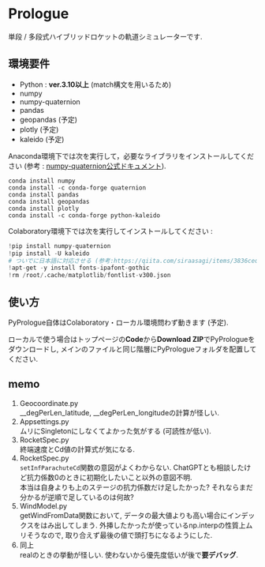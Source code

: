 # Prologue

単段 / 多段式ハイブリッドロケットの軌道シミュレーターです.

## 環境要件
- Python : **ver.3.10以上**
  (match構文を用いるため)
- numpy
- numpy-quaternion
- pandas
- geopandas (予定)
- plotly (予定)
- kaleido (予定)

Anaconda環境下では次を実行して，必要なライブラリをインストールしてください (参考 : [numpy-quaternion公式ドキュメント](https://quaternion.readthedocs.io/en/latest/)).
```
conda install numpy
conda install -c conda-forge quaternion
conda install pandas
conda install geopandas
conda install plotly
conda install -c conda-forge python-kaleido
```
Colaboratory環境下では次を実行してインストールしてください :
```Python
!pip install numpy-quaternion
!pip install -U kaleido
# ついでに日本語に対応させる (参考:https://qiita.com/siraasagi/items/3836cedede350280ec42)
!apt-get -y install fonts-ipafont-gothic
!rm /root/.cache/matplotlib/fontlist-v300.json
```

## 使い方
PyPrologue自体はColaboratory・ローカル環境問わず動きます (予定).

ローカルで使う場合はトップページの**Code**から**Download ZIP**でPyPrologueをダウンロードし, メインのファイルと同じ階層にPyPrologueフォルダを配置してください.

## memo

1. Geocoordinate.py  
   __degPerLen_latitude, __degPerLen_longitudeの計算が怪しい.
2. Appsettings.py  
   ムリにSingletonにしなくてよかった気がする (可読性が低い). 
3. RocketSpec.py  
   終端速度とCd値の計算式が気になる.
4. RocketSpec.py  
   ```setInfParachuteCd```関数の意図がよくわからない. ChatGPTとも相談したけど抗力係数0のときに初期化したいこと以外の意図不明.  
   本当は自身よりも上のステージの抗力係数だけ足したかった? それならまだ分かるが逆順で足しているのは何故? 
5. WindModel.py  
   getWindFromData関数において, データの最大値よりも高い場合にインデックスをはみ出してしまう.
   外挿したかったが使っているnp.interpの性質上ムリそうなので, 取り合えず最後の値で頭打ちになるようにした.
6. 同上  
   realのときの挙動が怪しい. 使わないから優先度低いが後で**要デバッグ**.